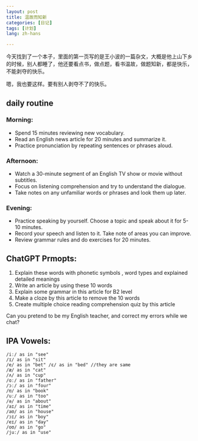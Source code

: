 ```yaml
---
layout: post
title: 温故而知新
categories: [日记]
tags: [计划]
lang: zh-hans

---
```


今天找到了一个本子，里面的第一页写的是王小波的一篇杂文，大概是他上山下乡的时候，别人都睡了，他还要看点书，做点题，看书温故，做题知新，都是快乐，不能剥夺的快乐。

嗯，我也要这样。要有别人剥夺不了的快乐。

## daily routine

### Morning:

- Spend 15 minutes reviewing new vocabulary.
- Read an English news article for 20 minutes and summarize it.
- Practice pronunciation by repeating sentences or phrases aloud.

### Afternoon:

- Watch a 30-minute segment of an English TV show or movie without subtitles.
- Focus on listening comprehension and try to understand the dialogue.
- Take notes on any unfamiliar words or phrases and look them up later.

### Evening:

- Practice speaking by yourself. Choose a topic and speak about it for 5-10 minutes.
- Record your speech and listen to it. Take note of areas you can improve.
- Review grammar rules and do exercises for 20 minutes.


## ChatGPT Prmopts:

1. Explain these words with phonetic symbols , word types and explained detailed meanings
2. Write an article by using these 10 words
3. Explain some grammar in this article for B2 level
4. Make a cloze by this article to remove the 10 words
5. Create multiple choice reading comprehension quiz by this article

Can you pretend to be my English teacher, and correct my errors while we chat?

## IPA Vowels:


```
/iː/ as in "see"
/ɪ/ as in "sit"
/e/ as in "bet" /ɛ/ as in "bed" //they are same
/æ/ as in "cat"
/ʌ/ as in "cup"
/ɑː/ as in "father"
/ɔː/ as in "four"
/ʊ/ as in "book"
/uː/ as in "too"
/ə/ as in "about"
/aɪ/ as in "time"
/aʊ/ as in "house"
/ɔɪ/ as in "boy"
/eɪ/ as in "day"
/oʊ/ as in "go"
/juː/ as in "use"
```

